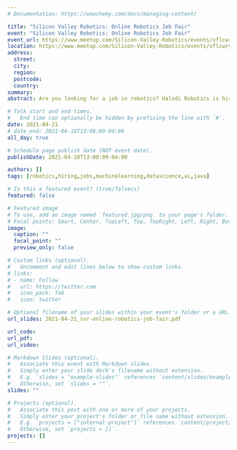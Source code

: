 ```yaml
---
# Documentation: https://wowchemy.com/docs/managing-content/

title: "Silicon Valley Robotics: Online Robotics Job Fair"
event: "Silicon Valley Robotics: Online Robotics Job Fair"
event_url: https://www.meetup.com/Silicon-Valley-Robotics/events/vflcwryccgbcc/
location: https://www.meetup.com/Silicon-Valley-Robotics/events/vflcwryccgbcc/
address:
  street:
  city:
  region:
  postcode:
  country:
summary:
abstract: Are you looking for a job in robotics? Halodi Robotics is hiring!

# Talk start and end times.
#   End time can optionally be hidden by prefixing the line with `#`.
date: 2021-04-21
# date_end: 2021-04-18T13:08:09-04:00
all_day: true

# Schedule page publish date (NOT event date).
publishDate: 2021-04-18T13:08:09-04:00

authors: []
tags: [robotics,hiring,jobs,machinelearning,datascience,ai,java]

# Is this a featured event? (true/falsecs)
featured: false

# Featured image
# To use, add an image named `featured.jpg/png` to your page's folder.
# Focal points: Smart, Center, TopLeft, Top, TopRight, Left, Right, BottomLeft, Bottom, BottomRight.
image:
  caption: ""
  focal_point: ""
  preview_only: false

# Custom links (optional).
#   Uncomment and edit lines below to show custom links.
# links:
# - name: Follow
#   url: https://twitter.com
#   icon_pack: fab
#   icon: twitter

# Optional filename of your slides within your event's folder or a URL.
url_slides: 2021-04-21_svr-online-robotics-job-fair.pdf

url_code:
url_pdf:
url_video:

# Markdown Slides (optional).
#   Associate this event with Markdown slides.
#   Simply enter your slide deck's filename without extension.
#   E.g. `slides = "example-slides"` references `content/slides/example-slides.md`.
#   Otherwise, set `slides = ""`.
slides: ""

# Projects (optional).
#   Associate this post with one or more of your projects.
#   Simply enter your project's folder or file name without extension.
#   E.g. `projects = ["internal-project"]` references `content/project/deep-learning/index.md`.
#   Otherwise, set `projects = []`.
projects: []
---
```

